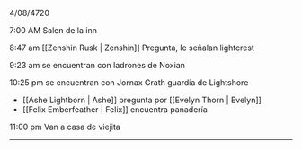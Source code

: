 4/08/4720 

7:00 AM Salen de la inn

8:47 am [[Zenshin Rusk | Zenshin]] Pregunta, le señalan lightcrest

9:23 am se encuentran con ladrones de Noxian

10:25 pm se encuentran con Jornax Grath guardia de Lightshore

- [[Ashe Lightborn | Ashe]] pregunta por [[Evelyn Thorn | Evelyn]]
- [[Felix Emberfeather | Felix]] encuentra panadería

11:00 pm Van a casa de viejita

------

